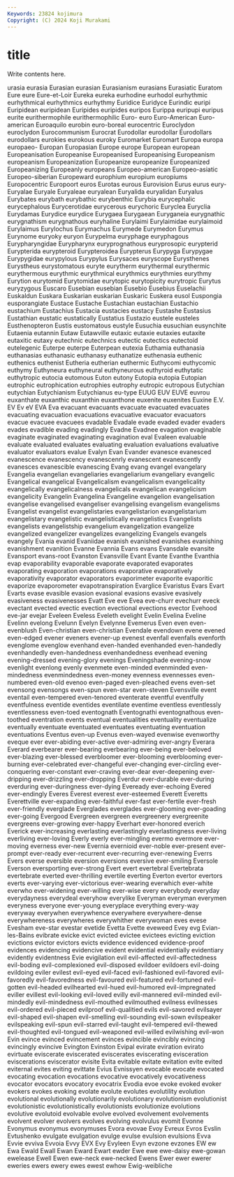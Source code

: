 ```yaml
---
Keywords: 23824 kojimura
Copyright: (C) 2024 Koji Murakami
---
```


# title

Write contents here.



urasia
eurasia Eurasian eurasian Eurasianism eurasians Eurasiatic Euratom Eure eure Eure-et-Loir
Eureka eureka eurhodine eurhodol eurhythmic eurhythmical eurhythmics eurhythmy Euridice Euridyce
Eurindic euripi Euripidean euripidean Euripides euripides euripos Eurippa euripupi euripus
eurite eurithermophile eurithermophilic Euro- euro Euro-American Euro-american Euroaquilo eurobin euro-boreal
eurocentric Euroclydon euroclydon Eurocommunism Eurocrat Eurodollar eurodollar Eurodollars eurodollars eurokies
eurokous euroky Euromarket Euromart Europa europa europaeo- Europan Europasian Europe
europe European european Europeanisation Europeanise Europeanised Europeanising Europeanism europeanism Europeanization
Europeanize europeanize Europeanized Europeanizing Europeanly europeans Europeo-american Europeo-asiatic Europeo-siberian Europeward
europhium europium europiums Europocentric Europoort euros Eurotas eurous Eurovision Eurus
eurus eury- Euryalae Euryale Euryaleae euryalean Euryalida euryalidan Euryalus Eurybates
eurybath eurybathic eurybenthic Eurybia eurycephalic eurycephalous Eurycerotidae eurycerous eurychoric Euryclea
Euryclia Eurydamas Eurydice eurydice Eurygaea Eurygaean Euryganeia eurygnathic eurygnathism eurygnathous
euryhaline Eurylaimi Eurylaimidae eurylaimoid Eurylaimus Eurylochus Eurymachus Eurymede Eurymedon Eurymus
Eurynome euryoky euryon Eurypelma euryphage euryphagous Eurypharyngidae Eurypharynx euryprognathous euryprosopic
eurypterid Eurypterida eurypteroid Eurypteroidea Eurypterus Eurypyga Eurypygae Eurypygidae eurypylous Eurypylus
Eurysaces euryscope Eurysthenes Eurystheus eurystomatous euryte eurytherm eurythermal eurythermic eurythermous
eurythmic eurythmical eurythmics eurythmies eurythmy Eurytion eurytomid Eurytomidae eurytopic eurytopicity
eurytropic Eurytus euryzygous Euscaro Eusebian eusebian Eusebio Eusebius Euselachii Euskaldun
Euskara Euskarian euskarian Euskaric Euskera eusol Euspongia eusporangiate Eustace Eustache
Eustachian eustachian Eustachio eustachium Eustachius Eustacia eustacies eustacy Eustashe Eustasius
Eustathian eustatic eustatically Eustatius Eustazio eustele eusteles Eusthenopteron Eustis eustomatous
eustyle Eusuchia eusuchian eusynchite Eutaenia eutannin Eutaw Eutawville eutaxic eutaxie
eutaxies eutaxite eutaxitic eutaxy eutechnic eutechnics eutectic eutectics eutectoid eutelegenic
Euterpe euterpe Euterpean eutexia Euthamia euthanasia euthanasias euthanasic euthanasy euthanatize
euthenasia euthenic euthenics euthenist Eutheria eutherian euthermic Euthycomi euthycomic euthymy
Euthyneura euthyneural euthyneurous euthyroid euthytatic euthytropic eutocia eutomous Euton eutony
Eutopia eutopia Eutopian eutrophic eutrophication eutrophies eutrophy eutropic eutropous Eutychian
eutychian Eutychianism Eutychianus eu-type EUUG EUV EUVE euvrou euxanthate euxanthic
euxanthin euxanthone euxenite euxenites Euxine E.V. EV Ev eV EVA
Eva evacuant evacuants evacuate evacuated evacuates evacuating evacuation evacuations evacuative
evacuator evacuators evacue evacuee evacuees evadable Evadale evade evaded evader
evaders evades evadible evading evadingly Evadne Evadnee evagation evaginable evaginate
evaginated evaginating evagination eval Evaleen evaluable evaluate evaluated evaluates evaluating
evaluation evaluations evaluative evaluator evaluators evalue Evalyn Evan Evander evanesce
evanesced evanescence evanescency evanescenrly evanescent evanescently evanesces evanescible evanescing Evang
evang evangel evangelary Evangelia evangelian evangeliaries evangeliarium evangeliary evangelic Evangelical
evangelical Evangelicalism evangelicalism evangelicality evangelically evangelicalness evangelicals evangelican evangelicism evangelicity
Evangelin Evangelina Evangeline evangelion evangelisation evangelise evangelised evangeliser evangelising evangelism
evangelisms Evangelist evangelist evangelistaries evangelistarion evangelistarium evangelistary evangelistic evangelistically evangelistics
Evangelists evangelists evangelistship evangelium evangelization evangelize evangelized evangelizer evangelizes evangelizing
Evangels evangels evangely Evania evanid Evaniidae evanish evanished evanishes evanishing
evanishment evanition Evanne Evannia Evans evans Evansdale evansite Evansport evans-root
Evanston Evansville Evant Evante Evanthe Evanthia evap evaporability evaporable evaporate
evaporated evaporates evaporating evaporation evaporations evaporative evaporatively evaporativity evaporator evaporators
evaporimeter evaporite evaporitic evaporize evaporometer evapotranspiration Evarglice Evaristus Evars Evart
Evarts evase evasible evasion evasional evasions evasive evasively evasiveness evasivenesses
Evatt Eve eve Evea eve-churr evechurr eveck evectant evected evectic
evection evectional evections evector Evehood eve-jar evejar Eveleen Eveless Eveleth
evelight Evelin Evelina Eveline Evelinn evelong Evelunn Evelyn Evelynne Evemerus
Even even even- evenblush Even-christian even-christian Evendale evendown evene evened
even-edged evener eveners evener-up evenest evenfall evenfalls evenforth evenglome evenglow
evenhand even-handed evenhanded even-handedly evenhandedly even-handedness evenhandedness evenhead evening evening-dressed
evening-glory evenings Eveningshade evening-snow evenlight evenlong evenly evenmete even-minded evenminded
even-mindedness evenmindedness even-money evenness evennesses even-numbered even-old evenoo even-paged even-pleached
evens even-set evensong evensongs even-spun even-star even-steven Evensville event eventail
even-tempered even-tenored eventerate eventful eventfully eventfulness eventide eventides eventilate eventime
eventless eventlessly eventlessness even-toed eventognath Eventognathi eventognathous even-toothed eventration events
eventual eventualities eventuality eventualize eventually eventuate eventuated eventuates eventuating eventuation
eventuations Eventus even-up Evenus even-wayed evenwise evenworthy eveque ever ever-abiding
ever-active ever-admiring ever-angry Everara Everard everbearer ever-bearing everbearing ever-being ever-beloved
ever-blazing ever-blessed everbloomer ever-blooming everblooming ever-burning ever-celebrated ever-changeful ever-changing ever-circling
ever-conquering ever-constant ever-craving ever-dear ever-deepening ever-dripping ever-drizzling ever-dropping Everdur ever-durable
ever-during everduring ever-duringness ever-dying Eveready ever-echoing Evered ever-endingly Everes Everest
everest ever-esteemed Everett Everetts Everettville ever-expanding ever-faithful ever-fast ever-fertile ever-fresh
ever-friendly everglade Everglades everglades ever-glooming ever-goading ever-going Evergood Evergreen evergreen
evergreenery evergreenite evergreens ever-growing ever-happy Everhart ever-honored everich Everick ever-increasing
everlasting everlastingly everlastingness ever-living everliving ever-loving Everly everly ever-mingling evermo
evermore ever-moving everness ever-new Evernia evernioid ever-noble ever-present ever-prompt ever-ready
ever-recurrent ever-recurring ever-renewing Everrs Evers everse eversible eversion eversions eversive
ever-smiling Eversole Everson eversporting ever-strong Evert evert evertebral Evertebrata evertebrate
everted ever-thrilling evertile everting Everton evertor evertors everts ever-varying ever-victorious
ever-wearing everwhich ever-white everwho ever-widening ever-willing ever-wise every everybody everyday
everydayness everydeal everyhow everylike Everyman everyman everymen everyness everyone ever-young
everyplace everything every-way everyway everywhen everywhence everywhere everywhere-dense everywhereness everywheres
everywhither everywoman eves evese Evesham eve-star evestar evetide Evetta Evette
eveweed Evey evg Evian-les-Bains evibrate evicke evict evicted evictee evictees
evicting eviction evictions evictor evictors evicts evidence evidenced evidence-proof evidences
evidencing evidencive evident evidential evidentially evidentiary evidently evidentness Evie evigilation
evil evil-affected evil-affectedness evil-boding evil-complexioned evil-disposed evildoer evildoers evil-doing evildoing
eviler evilest evil-eyed evil-faced evil-fashioned evil-favored evil-favoredly evil-favoredness evil-favoured evil-featured
evil-fortuned evil-gotten evil-headed evilhearted evil-hued evil-humored evil-impregnated eviller evillest evil-looking
evil-loved evilly evil-mannered evil-minded evil-mindedly evil-mindedness evil-mouthed evilmouthed evilness evilnesses
evil-ordered evil-pieced evilproof evil-qualitied evils evil-savored evilsayer evil-shaped evil-shapen evil-smelling
evil-sounding evil-sown evilspeaker evilspeaking evil-spun evil-starred evil-taught evil-tempered evil-thewed evil-thoughted
evil-tongued evil-weaponed evil-willed evilwishing evil-won Evin evince evinced evincement evinces
evincible evincibly evincing evincingly evincive Evington Evinston Evipal evirate eviration
evirato evirtuate eviscerate eviscerated eviscerates eviscerating evisceration eviscerations eviscerator evisite
Evita evitable evitate evitation evite evited eviternal evites eviting evittate
Evius Evnissyen evocable evocate evocated evocating evocation evocations evocative evocatively
evocativeness evocator evocators evocatory evocatrix Evodia evoe evoke evoked evoker
evokers evokes evoking evolate evolute evolutes evolutility evolution evolutional evolutionally
evolutionarily evolutionary evolutionism evolutionist evolutionistic evolutionistically evolutionists evolutionize evolutions evolutive
evolutoid evolvable evolve evolved evolvement evolvements evolvent evolver evolvers evolves
evolving evolvulus evomit Evonne Evonymus evonymus evonymuses Evora evovae Evoy
Evreux Evros Evslin Evtushenko evulgate evulgation evulge evulse evulsion evulsions
Evva Evvie evviva Evvoia Evvy EVX Evy Evyleen Evyn evzone
evzones EW ew Ewa Ewald Ewall Ewan Eward Ewart ewder
Ewe ewe ewe-daisy ewe-gowan ewelease Ewell Ewen ewe-neck ewe-necked Ewens
Ewer ewer ewerer eweries ewers ewery ewes ewest ewhow Ewig-weibliche
